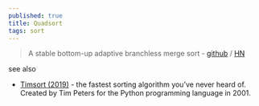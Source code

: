 ```yaml
---
published: true
title: Quadsort
tags: sort
---
```

> A stable bottom-up adaptive branchless merge sort - [github](https://github.com/scandum/quadsort) / [HN](https://news.ycombinator.com/item?id=22322967)

see also
- [Timsort (2019)](https://news.ycombinator.com/item?id=32278608) - the fastest sorting algorithm you’ve never heard of. Created by Tim Peters  for the Python programming language in 2001. 
